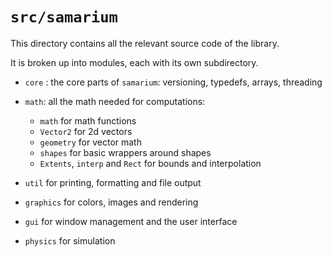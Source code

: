 # `src/samarium`

This directory contains all the relevant source code of the library.

It is broken up into modules, each with its own subdirectory.

- `core` : the core parts of `samarium`: versioning, typedefs, arrays, threading

- `math`: all the math needed for computations:
  - `math` for math functions
  - `Vector2` for 2d vectors
  - `geometry` for vector math
  - `shapes` for basic wrappers around shapes
  - `Extents`, `interp` and `Rect` for bounds and interpolation

- `util` for printing, formatting and file output

- `graphics` for colors, images and rendering

- `gui` for window management and the user interface

- `physics` for simulation
